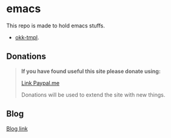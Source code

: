 # emacs

This repo is made to hold emacs stuffs.


- [okk-tmpl](https://github.com/onekk/emacs/okk-tmpl/README.md).

## Donations


>
> **If you have found useful this site please donate using:**
>
> [Link Paypal.me](https://paypal.me/FCSguidait?locale.x=en_EN)
>
> Donations will be used to extend the site with new things.


## Blog


[Blog link](http://onekk-maker.blogspot.com/)
